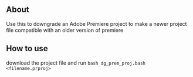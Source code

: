 ## About
Use this to downgrade an Adobe Premiere project to make a newer project file compatible with an older version of premiere

## How to use
download the project file and run `bash dg_prem_proj.bash <filename.prproj>` 
